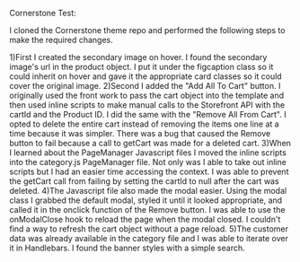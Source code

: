 Cornerstone Test:

I cloned the Cornerstone theme repo and performed the following steps to make the required changes.<br />

1)First I created the secondary image on hover. I found the secondary image's url in the product object. I put it under the figcaption class so it could inherit on hover and gave it the appropriate card classes so it could cover the original image.
2)Second I added the "Add All To Cart" button. I originally used the front work to pass the cart object into the template and then used inline scripts to make manual calls to the Storefront API with the cartId and the Product ID. I did the same with the "Remove All From Cart". I opted to delete the entire cart instead of removing the items one line at a time because it was simpler. There was a bug that caused the Remove button to fail because a call to getCart was made for a deleted cart.
3)When I learned about the PageManager Javascript files I moved the inline scripts into the category.js PageManager file. Not only was I able to take out inline scripts but I had an easier time accessing the context. I was able to prevent the getCart call from failing by setting the cartId to null after the cart was deleted.
4)The Javascript file also made the modal easier. Using the modal class I grabbed the default modal, styled it until it looked appropriate, and called it in the onclick function of the Remove button. I was able to use the onModalClose hook to reload the page when the modal closed. I couldn't find a way to refresh the cart object without a page reload.
5)The customer data was already available in the category file and I was able to iterate over it in Handlebars. I found the banner styles with a simple search.
